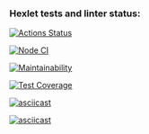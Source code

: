 ### Hexlet tests and linter status:
[![Actions Status](https://github.com/justannieannie/frontend-project-lvl2/workflows/hexlet-check/badge.svg)](https://github.com/justannieannie/frontend-project-lvl2/actions)

[![Node CI](https://github.com/justannieannie/frontend-project-lvl2/actions/workflows/node.js.yml/badge.svg)](https://github.com/justannieannie/frontend-project-lvl2/actions/workflows/node.js.yml)

[![Maintainability](https://api.codeclimate.com/v1/badges/cf7816bd59c28689f4e0/maintainability)](https://codeclimate.com/github/justannieannie/frontend-project-lvl2/maintainability)

[![Test Coverage](https://api.codeclimate.com/v1/badges/cf7816bd59c28689f4e0/test_coverage)](https://codeclimate.com/github/justannieannie/frontend-project-lvl2/test_coverage)

[![asciicast](https://asciinema.org/a/LQQAiEl8Rs32VzeruciSXh3ne.svg)](https://asciinema.org/a/LQQAiEl8Rs32VzeruciSXh3ne)

[![asciicast](https://asciinema.org/a/412662.svg)](https://asciinema.org/a/412662)
